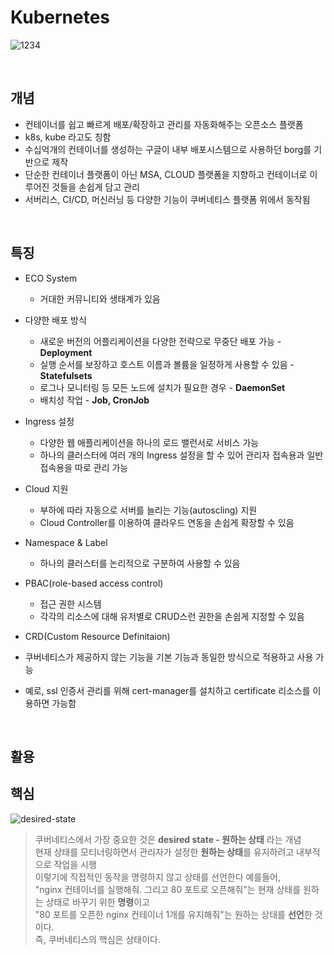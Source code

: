 # Kubernetes
![1234](https://user-images.githubusercontent.com/80312713/152518413-262528d5-3212-418b-ba1b-26795a21b474.PNG)

<br>

## 개념
* 컨테이너를 쉽고 빠르게 배포/확장하고 관리를 자동화해주는 오픈소스 플랫폼
* k8s, kube 라고도 칭함
* 수십억개의 컨테이너를 생성하는 구글이 내부 배포시스템으로 사용하던 borg를 기반으로 제작
* 단순한 컨테이너 플랫폼이 아닌 MSA, CLOUD 플랫폼을 지향하고 컨테이너로 이루어진 것들을 손쉽게 담고 관리
* 서버리스, CI/CD, 머신러닝 등 다양한 기능이 쿠버네티스 플랫폼 위에서 동작됨

<br>

## 특징
* ECO System
  * 거대한 커뮤니티와 생태계가 있음

* 다양한 배포 방식
  * 새로운 버전의 어플리케이션을 다양한 전략으로 무중단 배포 가능 - **Deployment**
  * 실행 순서를 보장하고 호스트 이름과 볼륨을 일정하게 사용할 수 있음 - **Statefulsets**
  * 로그나 모니터링 등 모든 노드에 설치가 필요한 경우 - **DaemonSet**
  * 배치성 작업 - **Job, CronJob**

* Ingress 설정
  * 다양한 웹 애플리케이션을 하나의 로드 밸런서로 서비스 가능
  * 하나의 클러스터에 여러 개의 Ingress 설정을 할 수 있어 관리자 접속용과 일반 접속용을 따로 관리 가능

* Cloud 지원
  * 부하에 따라 자동으로 서버를 늘리는 기능(autoscling) 지원
  * Cloud Controller를 이용하여 클라우드 연동을 손쉽게 확장할 수 있음
  
* Namespace & Label
  * 하나의 클러스터를 논리적으로 구분하여 사용할 수 있음

* PBAC(role-based access control)
  * 접근 권한 시스템
  * 각각의 리소스에 대해 유저별로 CRUD스런 권한을 손쉽게 지정할 수 있음

* CRD(Custom Resource Definitaion)
 * 쿠버네티스가 제공하지 않는 기능을 기본 기능과 동일한 방식으로 적용하고 사용 가능
 * 예로, ssl 인증서 관리를 위해 cert-manager를 설치하고 certificate 리소스를 이용하면 가능함
<br>

## 활용


## 핵심
![desired-state](https://user-images.githubusercontent.com/80312713/152340165-879dca09-70de-4fb2-904c-a5a05f3910d1.png)
> 쿠버네티스에서 가장 중요한 것은 **desired state - 원하는 상태** 라는 개념<br>
> 현재 상태를 모티너링하면서 관리자가 설정한 **원하는 상태**를 유지하려고 내부적으로 작업을 시행<br>
> 이렇기에 직접적인 동작을 명령하지 않고 상태를 선언한다 예를들어,<br>
> "nginx 컨테이너를 실행해줘. 그리고 80 포트로 오픈해줘"는 현재 상태를 원하는 상태로 바꾸기 위한 **명령**이고<br>
> "80 포트를 오픈한 nginx 컨테이너 1개를 유지해줘"는 원하는 상태를 **선언**한 것이다.<br>
> 즉, 쿠버네티스의 핵심은 상태이다.<br>

